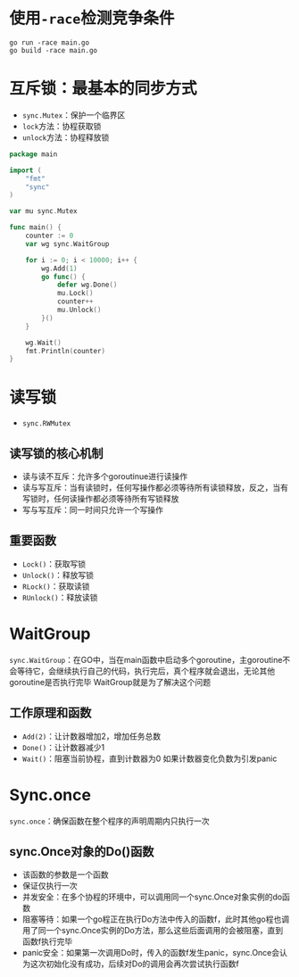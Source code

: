# 使用`-race`检测竞争条件
```
go run -race main.go
go build -race main.go
```

# 互斥锁：最基本的同步方式
- `sync.Mutex`：保护一个临界区
- `lock`方法：协程获取锁
- `unlock`方法：协程释放锁
```go
package main

import (
	"fmt"
	"sync"
)

var mu sync.Mutex

func main() {
	counter := 0
	var wg sync.WaitGroup

	for i := 0; i < 10000; i++ {
		wg.Add(1)
		go func() {
			defer wg.Done()
			mu.Lock()
			counter++
			mu.Unlock()
		}()
	}

	wg.Wait()
	fmt.Println(counter)
}
```

# 读写锁
- `sync.RWMutex`
## 读写锁的核心机制
- 读与读不互斥：允许多个goroutinue进行读操作
- 读与写互斥：当有读锁时，任何写操作都必须等待所有读锁释放，反之，当有写锁时，任何读操作都必须等待所有写锁释放
- 写与写互斥：同一时间只允许一个写操作

## 重要函数
- `Lock()`：获取写锁
- `Unlock()`：释放写锁
- `RLock()`：获取读锁
- `RUnlock()`：释放读锁

# WaitGroup
`sync.WaitGroup`：在GO中，当在main函数中启动多个goroutine，主goroutine不会等待它，会继续执行自己的代码，执行完后，真个程序就会退出，无论其他goroutine是否执行完毕
WaitGroup就是为了解决这个问题

## 工作原理和函数
- `Add(2)`：让计数器增加2，增加任务总数
- `Done()`：让计数器减少1
- `Wait()`：阻塞当前协程，直到计数器为0
如果计数器变化负数为引发panic

# Sync.once
`sync.once`：确保函数在整个程序的声明周期内只执行一次
## sync.Once对象的Do()函数
- 该函数的参数是一个函数
- 保证仅执行一次
- 并发安全：在多个协程的环境中，可以调用同一个sync.Once对象实例的do函数
- 阻塞等待：如果一个go程正在执行Do方法中传入的函数f，此时其他go程也调用了同一个sync.Once实例的Do方法，那么这些后面调用的会被阻塞，直到函数f执行完毕
- panic安全：如果第一次调用Do时，传入的函数f发生panic，sync.Once会认为这次初始化没有成功，后续对Do的调用会再次尝试执行函数f

